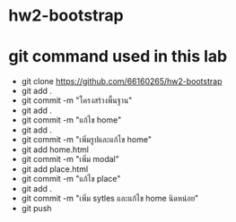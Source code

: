 # hw2-bootstrap

# git command used in this lab
- git clone https://github.com/66160265/hw2-bootstrap
- git add .
- git commit -m "โครงสร้างพื้นฐาน"
- git add .
- git commit -m "แก้ไข home" 
- git add .
- git commit -m "เพิ่มรูปและแก้ไข home"
- git add home.html
- git commit -m "เพิ่ม modal"
- git add place.html
- git commit -m "แก้ไข place"
- git add .
- git commit -m "เพิ่ม sytles และแก้ไข home นิดหน่อย"
- git push